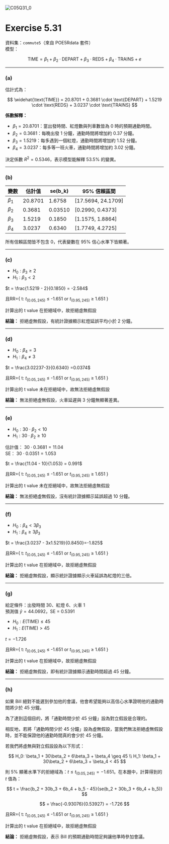 ![C05Q31_0](https://github.com/user-attachments/assets/01051e06-93f4-4f90-916d-b472af001ede)

# Exercise 5.31 

資料集：`commute5`（來自 POE5Rdata 套件）  
模型：

$$
\text{TIME} = \beta_1 + \beta_2 \cdot \text{DEPART} + \beta_3 \cdot \text{REDS} + \beta_4 \cdot \text{TRAINS} + e
$$

---

### (a) 

估計式為：

$$
\widehat{\text{TIME}} = 20.8701 + 0.3681 \cdot \text{DEPART} + 1.5219 \cdot \text{REDS} + 3.0237 \cdot \text{TRAINS}
$$

**係數解釋：**

- $\beta_1 = 20.8701$：當出發時間、紅燈數與列車數皆為 0 時的預期通勤時間。
- $\beta_2 = 0.3681$：每晚出發 1 分鐘，通勤時間將增加約 0.37 分鐘。
- $\beta_3 = 1.5219$：每多遇到一個紅燈，通勤時間將增加約 1.52 分鐘。
- $\beta_4 = 3.0237$：每多等一班火車，通勤時間將增加約 3.02 分鐘。

決定係數 $R^2 = 0.5346$，表示模型能解釋 53.5% 的變異。

---

### (b) 

| 變數       | 估計值     |se(b_k)| 95% 信賴區間                |
|------------|-----------|-------|-----------------------------|
| $\beta_1$  | 20.8701   |1.6758 |$[17.5694,\ 24.1709]$        |
| $\beta_2$  | 0.3681    |0.03510|$[0.2990,\ 0.4373]$          |
| $\beta_3$  | 1.5219    |0.1850 |$[1.1575,\ 1.8864]$          |
| $\beta_4$  | 3.0237    |0.6340 |$[1.7749,\ 4.2725]$          |

所有信賴區間皆不包含 0，代表變數在 95% 信心水準下皆顯著。

---

### (c) 

- $H_0: \beta_3 \geq 2$
- $H_1: \beta_3 < 2$

$t = \frac{1.5219 - 2}{0.1850} = -2.584$  

且RR={ t: $t_{ (0.05,245) }$ $\le$ -1.651 or $t_{ (0.95,245) }$ $\ge$ 1.651 }

計算出的 t value 在拒絕域中，故拒絕虛無假設 

**結論：** 拒絕虛無假設，有統計證據顯示紅燈延誤平均小於 2 分鐘。

---

### (d) 

- $H_0: \beta_4 = 3$
- $H_1: \beta_4 \neq 3$

$t = \frac{3.02237-3}{0.6340} =0.0374$

且RR={ t: $t_{ (0.05,245) }$ $\le$ -1.651 or $t_{ (0.95,245) }$ $\ge$ 1.651 }

計算出的 t value 未在拒絕域中，故無法拒絕虛無假設 

**結論：** 無法拒絕虛無假設，火車延遲與 3 分鐘無顯著差異。

---

### (e) 

- $H_0: 30 \cdot \beta_2 < 10$
- $H_1: 30 \cdot \beta_2 \geq 10$

估計值： $30 \cdot 0.3681 = 11.04$  
SE： $30 \cdot 0.0351 = 1.053$  

$t = \frac{11.04 - 10}{1.053} = 0.991$  

且RR={ t: $t_{ (0.05,245) }$ $\le$ -1.651 or $t_{ (0.95,245) }$ $\ge$ 1.651 }

計算出的 t value 未在拒絕域中，故無法拒絕虛無假設 

**結論：** 無法拒絕虛無假設，沒有統計證據顯示延誤超過 10 分鐘。

---

### (f) 

- $H_0: \beta_4 < 3\beta_3$
- $H_1: \beta_4 \geq 3\beta_3$

$t = \frac{3.0237 - 3x1.5219}{0.8450}=-1.825$

且RR={ t: $t_{ (0.05,245) }$ $\le$ -1.651 or $t_{ (0.95,245) }$ $\ge$ 1.651 }

計算出的 t value 在拒絕域中，故拒絕虛無假設 

**結論：** 拒絕虛無假設，顯示統計證據顯示火車延誤為紅燈的三倍。

---

### (g) 

給定條件：出發時間 30、紅燈 6、火車 1  
預測值 $\hat{y} = 44.0692$，SE = 0.5391

- $H_0: E(\text{TIME}) \leq 45$
- $H_1: E(\text{TIME}) > 45$

$t = -1.726$

且RR={ t: $t_{ (0.05,245) }$ $\le$ -1.651 or $t_{ (0.95,245) }$ $\ge$ 1.651 }

計算出的 t value 在拒絕域中，故拒絕虛無假設 

**結論：** 拒絕虛無假設，即有統計證據顯示通勤時間超過 45 分鐘。

---

### (h)

如果 Bill 絕對不能遲到參加他的會議，他會希望能夠以高信心水準證明他的通勤時間將少於 45 分鐘。

為了達到這個目的，將「通勤時間少於 45 分鐘」設為對立假設是合理的。

相反地，若將「通勤時間少於 45 分鐘」設為虛無假設，當我們無法拒絕虛無假設時，並不能保證他的通勤時間真的會少於 45 分鐘。

若我們將虛無與對立假設設為以下形式：

$$
H_0: \beta_1 + 30\beta_2 + 6\beta_3 + \beta_4 \geq 45 \\
H_1: \beta_1 + 30\beta_2 + 6\beta_3 + \beta_4 < 45
$$

則 5% 顯著水準下的拒絕域為：$t \leq t_{(0.05, 245)} = -1.651$。在本題中，計算得到的 $t$ 值為：

$$
t = \frac{b_2 + 30b_3 + 6b_4 + b_5 - 45}{se(b_2 + 30b_3 + 6b_4 + b_5)}
$$

$$
= \frac{-0.93076}{0.53927} = -1.726
$$

且RR={ t: $t_{ (0.05,245) }$ $\le$ -1.651 or $t_{ (0.95,245) }$ $\ge$ 1.651 }

計算出的 t value 在拒絕域中，故拒絕虛無假設 

**結論：** 拒絕虛無假設，表示 Bill 的預期通勤時間足夠讓他準時參加會議。

